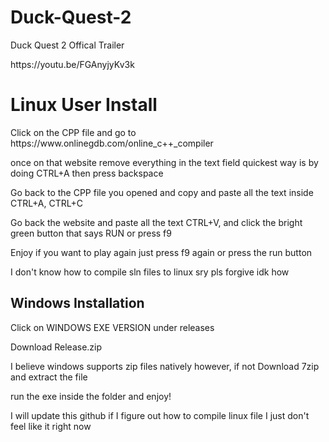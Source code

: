 # Duck-Quest-2
Duck Quest 2 
<h> Offical Trailer </h>
<p> https://youtu.be/FGAnyjyKv3k <p>
<h1> Linux User Install </h1>
<p> Click on the CPP file and go to https://www.onlinegdb.com/online_c++_compiler</p>
<p>once on that website remove everything in the text field quickest way is by doing CTRL+A then press backspace</p>
<p>Go back to the CPP file you opened and copy and paste all the text inside CTRL+A, CTRL+C</p>
<p>Go back the website and paste all the text CTRL+V, and click the bright green button that says RUN or press f9</p>
<p>Enjoy if you want to play again just press f9 again or press the run button</p>
<p>I don't know how to compile sln files to linux sry pls forgive idk how</p>
<h2> Windows Installation </h2>
<p> Click on WINDOWS EXE VERSION under releases</p>
<p> Download Release.zip </p>
<p> I believe windows supports zip files natively however, if not Download 7zip and extract the file </p>
<p> run the exe inside the folder and enjoy! <p>
<p> I will update this github if I figure out how to compile linux file I just don't feel like it right now </p>

